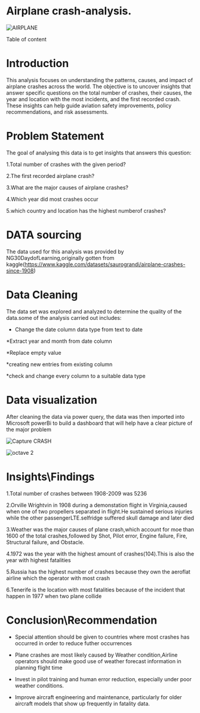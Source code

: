 
# Airplane crash-analysis.

![AIRPLANE](https://github.com/user-attachments/assets/ba7174cd-44c1-4a7b-901b-a2ef5ead2aaa)

Table of content



# Introduction
This analysis focuses on understanding the patterns, causes, and impact of airplane crashes across the world. The objective is to uncover insights that answer specific questions on the total number of crashes, their causes, the year and location with the most incidents, and the first recorded crash. These insights can help guide aviation safety improvements, policy recommendations, and risk assessments.

# Problem Statement

The goal of analysing this data is to get insights that answers this question:

1.Total number of crashes with the given period?

2.The first recorded airplane crash?

3.What are the major causes of airplane crashes?

4.Which year did most crashes occur

5.which country and location has the highest numberof crashes?


# DATA sourcing

The data used for this analysis was provided by NG30DaydofLearning,originally gotten from kaggle(https://www.kaggle.com/datasets/saurograndi/airplane-crashes-since-1908)


# Data Cleaning

The data set was explored and analyzed to determine the quality of the data.some of the analysis carried out includes:

* Change the date column data type from text to date

*Extract year and month from date column

*Replace empty value

*creating new entries from existing column

*check and change every column to a suitable data type


# Data visualization

After cleaning the data via power query, the data was then imported into Microsoft powerBi to build a dashboard that will help have a clear picture of the major problem

![Capture CRASH](https://user-images.githubusercontent.com/107497635/179857010-8120c58f-443e-4ae9-b87e-683e50899acf.JPG)

![octave 2](https://github.com/user-attachments/assets/2eb26e9f-890a-4fff-b911-c50a304268b9)


# Insights\Findings

1.Total number of crashes between 1908-2009 was 5236

2.Orville Wrightvin in 1908 during a demonstation flight in Virginia,caused when one of two propellers separated in flight.He sustained serious injuries while the other passengerLTE.selfridge suffered skull damage and later died

3.Weather was the major causes of plane crash,which account for moe than 1600 of the total crashes,followed by Shot, Pilot error, Engine failure, Fire, Structural failure, and Obstacle.

4.1972 was the year with the highest amount of crashes(104).This is also the year with highest fatalities

5.Russia  has the highest number of crashes because they own the aeroflat airline which the operator with most crash

6.Tenerife is the location with most fatalities because of the incident that happen in 1977 when two plane collide

# Conclusion\Recommendation

- Special attention should be given to countries where most crashes has occurred in order to reduce futher occurrences

- Plane crashes are most likely caused by Weather condition,Airline operators should make good use of weather forecast information in planning flight time

- Invest in pilot training and human error reduction, especially under poor weather conditions.

- Improve aircraft engineering and maintenance, particularly for older aircraft models that show up frequently in fatality data.
